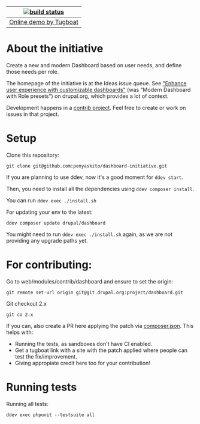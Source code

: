 | [![build status](https://github.com/penyaskito/dashboard-initiative/actions/workflows/ci.yml/badge.svg)](https://github.com/penyaskito/dashboard-initiative/actions/workflows/ci.yml) |
|---------------------------------------------------------------------------------------------------------------------------------------------------------------------------------------|
| [Online demo by Tugboat](https://main-ps44ayjkzq3gdy5zk1fifpraj8ctkihy.tugboatqa.com/)                                                                                 |


About the initiative
====

Create a new and modern Dashboard based on user needs, and define those needs per role.

The homepage of the initiative is at the Ideas issue queue. See ["Enhance user experience with customizable dashboards"](https://www.drupal.org/project/ideas/issues/3244581)
(was "Modern Dashboard with Role presets") on drupal.org, which provides a lot of context.

Development happens in a [contrib project](https://www.drupal.org/project/dashboard). Feel free to create or work on issues in that project.

Setup
====

Clone this repository:

```
git clone git@github.com:penyaskito/dashboard-initiative.git
```
If you are planning to use ddev, now it's a good moment for ```ddev start```.

Then, you need to install all the dependencies using ```ddev composer install```.

You can run ```ddev exec ./install.sh```

For updating your env to the latest:

```
ddev composer update drupal/dashboard
```

You might need to run ```ddev exec ./install.sh``` again, as we are not providing
any upgrade paths yet.

For contributing:
====

Go to web/modules/contrib/dashboard and ensure to set the origin:

```
git remote set-url origin git@git.drupal.org:project/dashboard.git
```

Git checkout 2.x

```
git co 2.x
```

If you can, also create a PR here applying the patch via [composer.json](https://github.com/penyaskito/dashboard-initiative/blob/main/composer.json#L86).
This helps with:
* Running the tests, as sandboxes don't have CI enabled.
* Get a tugboat link with a site with the patch applied where people can test the fix/improvement.
* Giving appropiate credit here too for your contribution!

Running tests
====

Running all tests:

```
ddev exec phpunit --testsuite all
```

